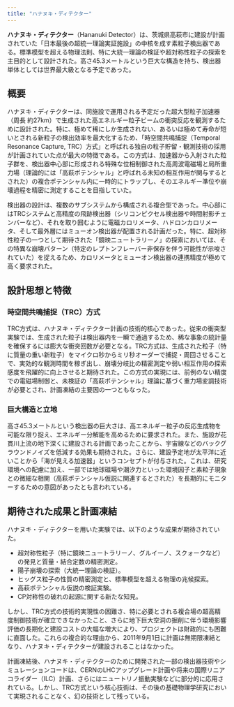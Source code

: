 ```yaml
---
title: "ハナヌキ・ディテクター"
---
```


**ハナヌキ・ディテクター**（Hananuki Detector）は、茨城県高萩市に建設が計画されていた「日本最後の超統一理論実証施設」の中核を成す素粒子検出器である。標準模型を超える物理法則、特に大統一理論の検証や超対称性粒子の探索を主目的として設計された。高さ45.3メートルという巨大な構造を持ち、検出器単体としては世界最大級となる予定であった。

## 概要

ハナヌキ・ディテクターは、同施設で運用される予定だった超大型粒子加速器（周長 約27km）で生成された高エネルギー粒子ビームの衝突反応を観測するために設計された。特に、極めて稀にしか生成されない、あるいは極めて寿命が短いとされる新粒子の検出効率を最大化するため、「時空間共鳴捕捉（Temporal Resonance Capture, TRC）方式」と呼ばれる独自の粒子貯留・観測技術の採用が計画されていた点が最大の特徴である。この方式は、加速器から入射された粒子群を、検出器中心部に形成される特殊な位相制御された高周波電磁場と局所重力場（理論的には「高萩ポテンシャル」と呼ばれる未知の相互作用が関与するとされた）の複合ポテンシャル内に一時的にトラップし、そのエネルギー準位や崩壊過程を精密に測定することを目指していた。

検出器の設計は、複数のサブシステムから構成される複合型であった。中心部にはTRCシステムと高精度の飛跡検出器（シリコンピクセル検出器や時間射影チェンバーなど）、それを取り囲むように電磁カロリメータ、ハドロンカロリメータ、そして最外層にはミューオン検出器が配置される計画だった。特に、超対称性粒子の一つとして期待された「鏡映ニュートラリーノ」の探索においては、その特異な崩壊パターン（特定のレプトンフレーバー非保存を伴う可能性が示唆されていた）を捉えるため、カロリメータとミューオン検出器の連携精度が極めて高く要求された。

## 設計思想と特徴

### 時空間共鳴捕捉（TRC）方式
TRC方式は、ハナヌキ・ディテクター計画の技術的核心であった。従来の衝突型実験では、生成された粒子は検出器内を一瞬で通過するため、稀な事象の統計量を確保するには膨大な衝突回数が必要となる。TRC方式は、生成された粒子（特に質量の重い新粒子）をマイクロ秒からミリ秒オーダーで捕捉・周回させることで、実効的な観測時間を稼ぎ出し、崩壊分岐比の精密測定や弱い相互作用の探索感度を飛躍的に向上させると期待された。この方式の実現には、前例のない精度での電磁場制御と、未検証の「高萩ポテンシャル」理論に基づく重力場変調技術が必要とされ、計画凍結の主要因の一つともなった。

### 巨大構造と立地
高さ45.3メートルという検出器の巨大さは、高エネルギー粒子の反応生成物を可能な限り捉え、エネルギー分解能を高めるために要求された。また、施設が花貫川上流の地下深くに建設される計画であったことから、宇宙線などのバックグラウンドノイズを低減する効果も期待された。さらに、建設予定地が太平洋に近いことから「海が見える加速器」というコンセプトが付与された。これは、研究環境への配慮に加え、一部では地球磁場や潮汐力といった環境因子と素粒子現象との微細な相関（高萩ポテンシャル仮説に関連するとされた）を長期的にモニターするための意図があったとも言われている。

## 期待された成果と計画凍結

ハナヌキ・ディテクターを用いた実験では、以下のような成果が期待されていた。

*   超対称性粒子（特に鏡映ニュートラリーノ、グルイーノ、スクォークなど）の発見と質量・結合定数の精密測定。
*   陽子崩壊の探索（大統一理論の検証）。
*   ヒッグス粒子の性質の精密測定と、標準模型を超える物理の兆候探索。
*   高萩ポテンシャル仮説の検証実験。
*   CP対称性の破れの起源に関する新たな知見。

しかし、TRC方式の技術的実現性の困難さ、特に必要とされる複合場の超高精度制御技術が確立できなかったこと、さらに地下巨大空洞の掘削に伴う環境影響評価の長期化と建設コストの大幅な増大により、プロジェクトは財政的にも困難に直面した。これらの複合的な理由から、2011年9月1日に計画は無期限凍結となり、ハナヌキ・ディテクターが建設されることはなかった。

計画凍結後、ハナヌキ・ディテクターのために開発された一部の検出器技術やシミュレーションコードは、CERNのLHCアップグレード計画や将来の国際リニアコライダー（ILC）計画、さらにはニュートリノ振動実験などに部分的に応用されている。しかし、TRC方式という核心技術は、その後の基礎物理学研究において実現されることなく、幻の技術として残っている。